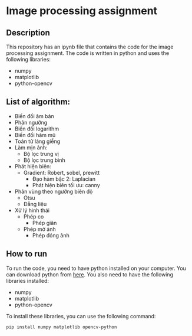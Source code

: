 # Image processing assignment

## Description

This repository has an ipynb file that contains the code for the image processing assignment. The code is written in python and uses the following libraries:

- numpy
- matplotlib
- python-opencv

## List of algorithm:

- Biến đổi âm bản
- Phân ngưỡng
- Biến đổi logarithm
- Biến đổi hàm mũ
- Toán tử láng giềng
- Làm mịn ảnh:
  - Bộ lọc trung vị
  - Bộ lọc trung bình
- Phát hiện biên: 
  - Gradient: Robert, sobel, prewitt
	- Đạo hàm bậc 2: Laplacian
	- Phát hiện biên tối ưu: canny
- Phân vùng theo ngưỡng biên độ
  - Otsu
  - Đẳng liệu
- Xử lý hình thái
  - Phép co
	- Phép giãn
  - Phép mở ảnh
	- Phép đóng ảnh

## How to run

To run the code, you need to have python installed on your computer. You can download python from [here](https://www.python.org/downloads/). You also need to have the following libraries installed:

- numpy
- matplotlib
- python-opencv

To install these libraries, you can use the following command:

```bash
pip install numpy matplotlib opencv-python
```
